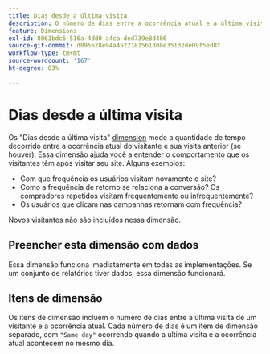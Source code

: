 ```yaml
---
title: Dias desde a última visita
description: O número de dias entre a ocorrência atual e a última visita.
feature: Dimensions
exl-id: 8063bdc6-516a-4dd0-a4ca-ded739e8d406
source-git-commit: d095628e94a45221815b1d08e35132de09f5ed8f
workflow-type: tm+mt
source-wordcount: '167'
ht-degree: 83%

---
```


# Dias desde a última visita

Os &quot;Dias desde a última visita&quot; [dimension](overview.md) mede a quantidade de tempo decorrido entre a ocorrência atual do visitante e sua visita anterior (se houver). Essa dimensão ajuda você a entender o comportamento que os visitantes têm após visitar seu site. Alguns exemplos:

* Com que frequência os usuários visitam novamente o site?
* Como a frequência de retorno se relaciona à conversão? Os compradores repetidos visitam frequentemente ou infrequentemente?
* Os usuários que clicam nas campanhas retornam com frequência?

Novos visitantes não são incluídos nessa dimensão.

## Preencher esta dimensão com dados

Essa dimensão funciona imediatamente em todas as implementações. Se um conjunto de relatórios tiver dados, essa dimensão funcionará.

## Itens de dimensão

Os itens de dimensão incluem o número de dias entre a última visita de um visitante e a ocorrência atual. Cada número de dias é um item de dimensão separado, com `"Same day"` ocorrendo quando a última visita e a ocorrência atual acontecem no mesmo dia.
